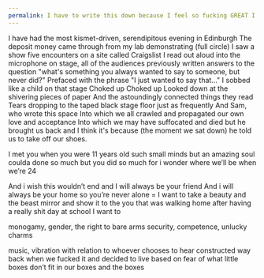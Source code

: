 ```yaml
---
permalink: I have to write this down because I feel so fucking GREAT I can't…
---
```

I have had the most kismet-driven, serendipitous evening in Edinburgh 
The deposit money came through from my lab demonstrating (full circle) 
I saw a show 
five encounters on a site called Craigslist 
I read out aloud into the microphone on stage, all of the audiences previously written answers to the question "what's something you always wanted to say to someone, but never did?" Prefaced with the phrase "I just wanted to say that..." 
I sobbed like a child on that stage 
Choked up 
Choked up 
Looked down at the shivering pieces of paper 
And the astoundingly connected things they read 
Tears dropping to the taped black stage floor just as frequently
And Sam, who wrote this space 
Into which we all crawled and propagated our own love and acceptance 
Into which we may have suffocated and died but he brought us back and I think it's because (the moment we sat down) he told us to take off our shoes. 


I met you when you were 11 years old 
such small minds but an amazing soul 
coulda done so much but you did so much for 
i wonder where we’ll be when we’re 24 

And i wish this wouldn’t end 
and I will always be your friend 
And i will always be your home 
so you’re never alone = 
I want to take a beauty and the beast mirror 
and show it to the you that was walking home 
after having a really shit day at school 
I want to 


monogamy, gender, the right to bare arms
security, competence, unlucky charms 
 
music, vibration with relation to whoever chooses to hear constructed way back when we fucked it and decided to live based on fear 
of what little boxes don’t fit in our boxes and the boxes